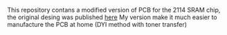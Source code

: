 This repository contans a modified version of PCB for the 2114 SRAM chip, the original desing was published [here](https://github.com/gpimblott/SRAM2114_Tester) My version make it much easier to manufacture the PCB at home (DYI method with toner transfer)
